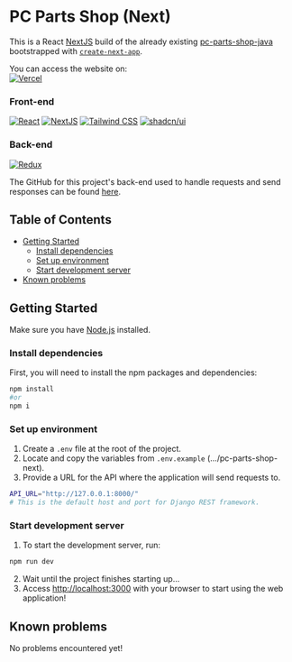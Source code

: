# PC Parts Shop (Next)

This is a React [NextJS](https://nextjs.org/) build of the already existing [pc-parts-shop-java](https://github.com/NhanPham03/pc-parts-shop-java) bootstrapped with [`create-next-app`](https://github.com/vercel/next.js/tree/canary/packages/create-next-app).  

You can access the website on:  
[![Vercel](https://img.shields.io/badge/Vercel-000000?style=for-the-badge&logo=vercel&logoColor=white)]()

### Front-end
[![React](https://img.shields.io/badge/React-20232A?style=for-the-badge&logo=react&logoColor=61DAFB)](https://react.dev/)
[![NextJS](https://img.shields.io/badge/next%20js-000000?style=for-the-badge&logo=nextdotjs&logoColor=white)](https://nextjs.org/)
[![Tailwind CSS](https://img.shields.io/badge/Tailwind_CSS-38B2AC?style=for-the-badge&logo=tailwind-css&logoColor=white)](https://tailwindcss.com/)
[![shadcn/ui](https://img.shields.io/badge/shadcn%2Fui-000000?style=for-the-badge&logo=shadcnui&logoColor=white)](https://ui.shadcn.com/)

### Back-end
[![Redux](https://img.shields.io/badge/Redux-593D88?style=for-the-badge&logo=redux&logoColor=white)](https://react-redux.js.org/)

The GitHub for this project's back-end used to handle requests and send responses can be found [here](https://github.com/NhanPham03/pc-parts-shop-django).

## Table of Contents
- [Getting Started](#getting-started)
    - [Install dependencies](#install-dependencies)
    - [Set up environment](#set-up-environment)
    - [Start development server](#start-development-server)
- [Known problems](#known-problems)

## Getting Started
Make sure you have [Node.js](https://nodejs.org/en) installed.

### Install dependencies
First, you will need to install the npm packages and dependencies:
```bash
npm install
#or
npm i
```

### Set up environment
1. Create a `.env` file at the root of the project.
2. Locate and copy the variables from `.env.example` (.../pc-parts-shop-next).
3. Provide a URL for the API where the application will send requests to.
```bash
API_URL="http://127.0.0.1:8000/"
# This is the default host and port for Django REST framework.
```

### Start development server
1. To start the development server, run:
```bash
npm run dev
```
2. Wait until the project finishes starting up...
3. Access [http://localhost:3000](http://localhost:3000) with your browser to start using the web application!

## Known problems
No problems encountered yet!
